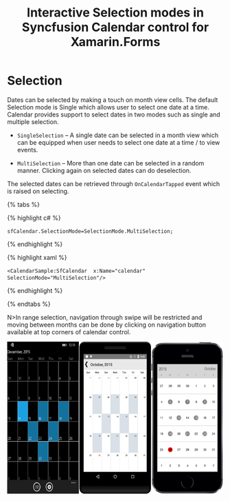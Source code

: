 ﻿---
layout: post
title: Interactive Selection modes in Syncfusion Calendar control for Xamarin.Forms
description: Learn how to change the selection mode of calendar control
platform: Xamarin.Forms
control: Calendar
documentation: ug
---

# Selection

Dates can be selected by making a touch on month view cells. The default Selection mode is Single which allows user to select one date at a time. Calendar provides support to select dates in two modes such as single and multiple selection.

* `SingleSelection` – A single date can be selected in a month view which can be equipped when user needs to select one date at a time / to view events.

* `MultiSelection` – More than one date can be selected in a random manner. Clicking again on selected dates can do deselection.

The selected dates can be retrieved through `OnCalendarTapped` event which is raised on selecting.

{% tabs %}

{% highlight c# %}
	
	sfCalendar.SelectionMode=SelectionMode.MultiSelection;
	
{% endhighlight %}

{% highlight xaml %}

	<CalendarSample:SfCalendar  x:Name="calendar" SelectionMode="MultiSelection"/>

{% endhighlight %}

{% endtabs %}

N>In range selection, navigation through swipe will be restricted and moving between months can be done by clicking on navigation button available at top corners of calendar control.

![](images/Selection.png)